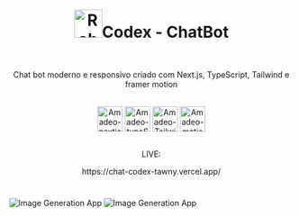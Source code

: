 <h1 align="center"><img src="https://raw.githubusercontent.com/Tarikul-Islam-Anik/Animated-Fluent-Emojis/master/Emojis/Smilies/Robot.png" alt="Robot" width="50" height="50" />Codex - ChatBot</h1>


</br>
<p align="center">Chat bot moderno e responsivo criado com Next.js, TypeScript, Tailwind e framer motion</p>

</br>
 <div style="display: inline_block" align="center" marging-right='8px'>
 <img align="center" alt="Amadeo-nextjs" height="45" width="45" src="https://github.com/Amadeo-Frontend/devicon/blob/master/icons/nextjs/nextjs-original.svg">
     <img align="center" alt="Amadeo-typeScript" height="45" width="45" src="https://github.com/Amadeo-Frontend/devicon/blob/master/icons/typescript/typescript-original.svg">
     <img align="center" alt="Amadeo-Tailwindcss" height="45" widith="45" src="https://github.com/Amadeo-Frontend/devicon/blob/master/icons/tailwindcss/tailwindcss-plain.svg">
  <img align="center" alt="Amadeo-motion" height="45" widith="45" src="https://avatars.githubusercontent.com/u/42876?v=4">
  </div>
  </br>

 <div align="center">
 <p align="center">LIVE:</p>
https://chat-codex-tawny.vercel.app/
 </div>
 
#

![Image Generation App](https://github.com/Amadeo-Frontend/images_sites/blob/main/codex.png)
![Image Generation App](https://github.com/Amadeo-Frontend/images_sites/blob/main/codex1.png)


